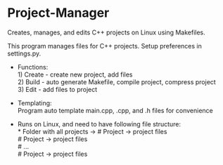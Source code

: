 # Project-Manager
Creates, manages, and edits C++ projects on Linux using Makefiles.  

This program manages files for C++ projects. Setup preferences in settings.py.  

* Functions:  
      1) Create - create new project, add files  
      2) Build - auto generate Makefile, compile project, compress project  
      3) Edit - add files to project  

* Templating:  
      Program auto template main.cpp, .cpp, and .h files for convenience  

* Runs on Linux, and need to have following file structure:  
      * Folder with all projects -> # Project -> project files  
            # Project -> project files  
            # ...  
            # Project -> project files  
